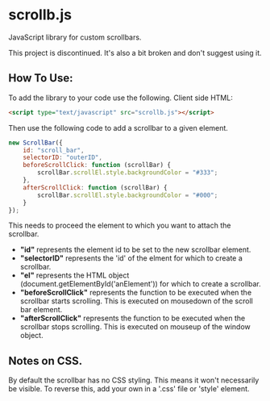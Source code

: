 # scrollb.js

JavaScript library for custom scrollbars.

This project is discontinued. It's also a bit broken and don't suggest using it.

## How To Use:

To add the library to your code use the following. 
Client side HTML:

```html
<script type="text/javascript" src="scrollb.js"></script>
```

Then use the following code to add a scrollbar to a given element.

```javascript
new ScrollBar({
	id: "scroll_bar",
	selectorID: "outerID",
	beforeScrollClick: function (scrollBar) {
		scrollBar.scrollEl.style.backgroundColor = "#333";
	},
	afterScrollClick: function (scrollBar) {
		scrollBar.scrollEl.style.backgroundColor = "#000";
	}
});
```

This needs to proceed the element to which you want to attach the scrollbar.

* **"id"** represents the element id to be set to the new scrollbar element. 
* **"selectorID"** represents the 'id' of the elment for which to create a scrollbar.
* **"el"** represents the HTML object (document.getElementById('anElement')) for which to create a scrollbar.
* **"beforeScrollClick"** represents the function to be executed when the scrollbar starts scrolling. This is executed on mousedown of the scroll bar element.
* **"afterScrollClick"** represents the function to be executed when the scrollbar stops scrolling. This is executed on mouseup of the window object.

## Notes on CSS.

By default the scrollbar has no CSS styling. This means it won't necessarily be visible. To reverse this, add your own in a '.css' file or 'style' element. 

